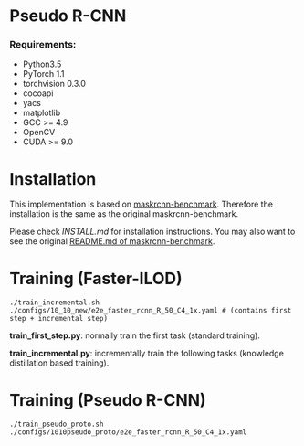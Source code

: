 # Pseudo R-CNN

### Requirements:
- Python3.5
- PyTorch 1.1
- torchvision 0.3.0
- cocoapi
- yacs
- matplotlib
- GCC >= 4.9
- OpenCV
- CUDA >= 9.0

# Installation

This implementation is based on [maskrcnn-benchmark](https://github.com/facebookresearch/maskrcnn-benchmark). Therefore the installation is the same as the original maskrcnn-benchmark.

Please check *INSTALL.md* for installation instructions. You may also want to see the original [README.md of maskrcnn-benchmark](https://github.com/facebookresearch/maskrcnn-benchmark/blob/master/README.md).


# Training (Faster-ILOD)
```
./train_incremental.sh ./configs/10_10_new/e2e_faster_rcnn_R_50_C4_1x.yaml # (contains first step + incremental step)
```

**train_first_step.py**: normally train the first task (standard training). 

**train_incremental.py**: incrementally train the following tasks (knowledge distillation based training).

# Training (Pseudo R-CNN)
```
./train_pseudo_proto.sh ./configs/1010pseudo_proto/e2e_faster_rcnn_R_50_C4_1x.yaml
```


